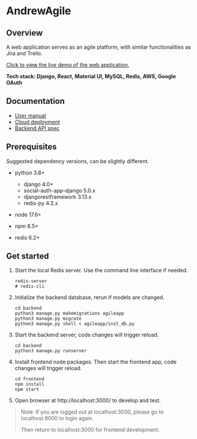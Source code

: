 # AndrewAgile

## Overview

A web application serves as an agile platform, with similar functionalities as Jira and Trello.

[Click to view the live demo of the web application.](https://www.andrewagile.com/)

**Tech stack: Django, React, Material UI, MySQL, Redis, AWS, Google OAuth**

## Documentation

+ [User manual](frontend/src/UserManual.md)
+ [Cloud deployment](backend/Deployment.md)
+ [Backend API spec](backend/README.md)

## Prerequisites

Suggested dependency versions, can be slightly different.

+ python 3.8+
  + django 4.0+
  + social-auth-app-django 5.0.x
  + djangorestframework 3.13.x
  + redis-py 4.2.x
  
+ node 17.6+
+ npm 8.5+
+ redis 6.2+

## Get started

1. Start the local Redis server. Use the command line interface if needed.

   ```shell
   redis-server
   # redis-cli
   ```

2. Initialize the backend database, rerun if models are changed.

   ```shell
   cd backend
   python3 manage.py makemigrations agileapp
   python3 manage.py migrate
   python3 manage.py shell < agileapp/init_db.py
   ```

3. Start the backend server, code changes will trigger reload.

   ```shell
   cd backend
   python3 manage.py runserver
   ```

4. Install frontend node packages. Then start the frontend app, code changes will trigger reload.

   ```shell
   cd frontend
   npm install
   npm start
   ```

5. Open browser at http://localhost:3000/ to develop and test.

> Note: If you are logged out at localhost:3000, please go to localhost:8000 to login again.
>
> Then return to localhost:3000 for frontend development.

